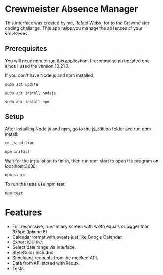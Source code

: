 # Crewmeister Absence Manager

This interface was created by me, Rafael Weiss, for to the Crewmeister coding challange. This app helps you manage the absences of your employees.

## Prerequisites

You will need npm to run this application, I recommend an updated one since I used the version 10.21.0.

If you don't have Node.js and npm installed:

`sudo apt update`

`sudo apt install nodejs`

`sudo apt install npm`

## Setup

After installing Node.js and npm, go to the js_edition folder and run npm install: 

`cd js_edition`

`npm install`

Wait for the installation to finish, then run npm start to open the program on localhost:3000:

`npm start`

To run the tests use npm test:

`npm test`



# Features
- Full responsive, runs in any screen with width equals or bigger than 375px (Iphone 6).
- Calendar format with events just like Google Calendar.
- Export iCal file.
- Select date range via interface.
- StyleGuide included.
- Simulating requests from the mocked API.
- Data from API stored with Redux.
- Tests.
